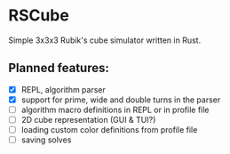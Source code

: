 # RSCube

Simple 3x3x3 Rubik's cube simulator written in Rust.

## Planned features:
- [x] REPL, algorithm parser
- [x] support for prime, wide and double turns in the parser
- [ ] algorithm macro definitions in REPL or in profile file
- [ ] 2D cube representation (GUI & TUI?)
- [ ] loading custom color definitions from profile file
- [ ] saving solves
